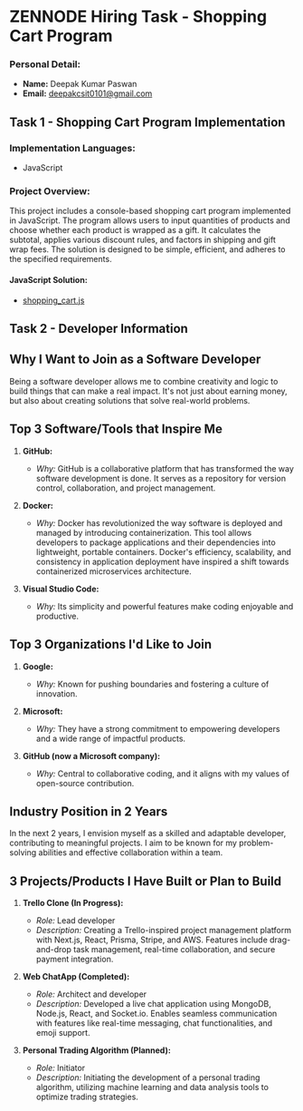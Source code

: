 # ZENNODE Hiring Task - Shopping Cart Program
### Personal Detail:
- **Name:** Deepak Kumar Paswan
- **Email:** deepakcsit0101@gmail.com

## Task 1 - Shopping Cart Program Implementation

### Implementation Languages:
- JavaScript

### Project Overview:
This project includes a console-based shopping cart program implemented in JavaScript. The program allows users to input quantities of products and choose whether each product is wrapped as a gift. It calculates the subtotal, applies various discount rules, and factors in shipping and gift wrap fees. The solution is designed to be simple, efficient, and adheres to the specified requirements.

#### JavaScript Solution:
- [shopping_cart.js](https://github.com/your-username/zennode-hiring/blob/main/shopping_cart.js)

## Task 2 - Developer Information

## Why I Want to Join as a Software Developer

Being a software developer allows me to combine creativity and logic to build things that can make a real impact. It's not just about earning money, but also about creating solutions that solve real-world problems.

## Top 3 Software/Tools that Inspire Me

1. **GitHub:**
   - *Why:* GitHub is a collaborative platform that has transformed the way software development is done. It serves as a repository for version control, collaboration, and project management.

2. **Docker:**
   - *Why:* Docker has revolutionized the way software is deployed and managed by introducing containerization. This tool allows developers to package applications and their dependencies into lightweight, portable containers. Docker's efficiency, scalability, and consistency in application deployment have inspired a shift towards containerized microservices architecture.

3. **Visual Studio Code:**
   - *Why:* Its simplicity and powerful features make coding enjoyable and productive.

## Top 3 Organizations I'd Like to Join

1. **Google:**
   - *Why:* Known for pushing boundaries and fostering a culture of innovation.

2. **Microsoft:**
   - *Why:* They have a strong commitment to empowering developers and a wide range of impactful products.

3. **GitHub (now a Microsoft company):**
   - *Why:* Central to collaborative coding, and it aligns with my values of open-source contribution.

## Industry Position in 2 Years

In the next 2 years, I envision myself as a skilled and adaptable developer, contributing to meaningful projects. I aim to be known for my problem-solving abilities and effective collaboration within a team.

## 3 Projects/Products I Have Built or Plan to Build

1. **Trello Clone (In Progress):**
   - *Role:* Lead developer
   - *Description:* Creating a Trello-inspired project management platform with Next.js, React, Prisma, Stripe, and AWS. Features include drag-and-drop task management, real-time collaboration, and secure payment integration.

2. **Web ChatApp (Completed):**
   - *Role:* Architect and developer
   - *Description:* Developed a live chat application using MongoDB, Node.js, React, and Socket.io. Enables seamless communication with features like real-time messaging, chat functionalities, and emoji support.

3. **Personal Trading Algorithm (Planned):**
   - *Role:* Initiator
   - *Description:* Initiating the development of a personal trading algorithm, utilizing machine learning and data analysis tools to optimize trading strategies.

